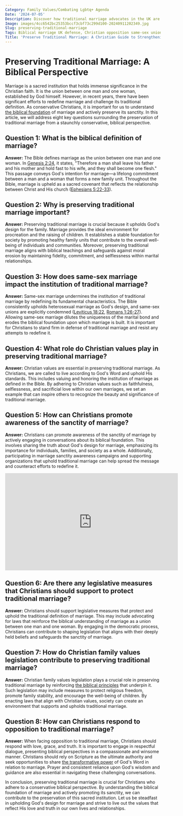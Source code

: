 ```yaml
---
Category: Family Values/Combating Lgbtq+ Agenda
Date: '2024-07-05'
Description: Discover how traditional marriage advocates in the UK are defending Biblical marriage, opposing same-sex unions, and protecting the sanctity of the nuclear family through awareness campaigns and legislative efforts.
Image: images/4cc6542bc25353bccf3cbf73c299d100-20240911202349.jpg
Slug: preserving-traditional-marriage
Tags: Biblical marriage UK defense, Christian opposition same-sex unions, Protecting nuclear family definition, Marriage sanctity awareness campaigns, Christian family values legislation
Title: 'Preserve Traditional Marriage: A Christian Guide to Strengthening Your Union'
---
```


# Preserving Traditional Marriage: A Biblical Perspective

Marriage is a sacred institution that holds immense significance in the Christian faith. It is the union between one man and one woman, established by God himself. However, in recent years, there have been significant efforts to redefine marriage and challenge its traditional definition. As conservative Christians, it is important for us to understand [the biblical foundation](/male-leadership-in-church) of marriage and actively preserve its sanctity. In this article, we will address eight key questions surrounding the preservation of traditional marriage from a staunchly conservative, biblical perspective.

## Question 1: What is the biblical definition of marriage?

**Answer:** The Bible defines marriage as the union between one man and one woman. In [Genesis 2:24](https://www.bibleref.com/Genesis/2/Genesis-2-24.html), it states, "Therefore a man shall leave his father and his mother and hold fast to his wife, and they shall become one flesh." This passage conveys God's intention for marriage—a lifelong commitment between a man and a woman that forms a new family unit. Throughout the Bible, marriage is upheld as a sacred covenant that reflects the relationship between Christ and His church ([Ephesians 5:22-33](https://www.bibleref.com/Ephesians/5/Ephesians-5-22.html)). 

## Question 2: Why is preserving traditional marriage important?

**Answer:** Preserving traditional marriage is crucial because it upholds God's design for the family. Marriage provides the ideal environment for procreation and the raising of children. It establishes a stable foundation for society by promoting healthy family units that contribute to the overall well-being of individuals and communities. Moreover, preserving traditional marriage aligns with biblical teachings and safeguards against moral erosion by maintaining fidelity, commitment, and selflessness within marital relationships.

## Question 3: How does same-sex marriage impact the institution of traditional marriage?

**Answer:** Same-sex marriage undermines the institution of traditional marriage by redefining its fundamental characteristics. The Bible consistently upholds heterosexual marriage as God's design, and same-sex unions are explicitly condemned ([Leviticus 18:22](https://www.bibleref.com/Leviticus/18/Leviticus-18-22.html), [Romans 1:26-27](https://www.bibleref.com/Romans/1/Romans-1-26.html)). Allowing same-sex marriage dilutes the uniqueness of the marital bond and erodes the biblical foundation upon which marriage is built. It is important for Christians to stand firm in defense of traditional marriage and resist any attempts to redefine it.

## Question 4: What role do Christian values play in preserving traditional marriage?

**Answer:** Christian values are essential in preserving traditional marriage. As Christians, we are called to live according to God's Word and uphold His standards. This includes valuing and honoring the institution of marriage as defined in the Bible. By adhering to Christian values such as faithfulness, selflessness, and sacrificial love within our own marriages, we set an example that can inspire others to recognize the beauty and significance of traditional marriage.

## Question 5: How can Christians promote awareness of the sanctity of marriage?

**Answer:** Christians can promote awareness of the sanctity of marriage by actively engaging in conversations about its biblical foundation. This involves sharing the truth about God's design for marriage, emphasizing its importance for individuals, families, and society as a whole. Additionally, participating in marriage sanctity awareness campaigns and supporting organizations that uphold traditional marriage can help spread the message and counteract efforts to redefine it.


<iframe width="560" height="315" src="https://www.youtube.com/embed/N2U9F07LdDE" frameborder="0" allow="autoplay; encrypted-media" allowfullscreen></iframe>


## Question 6: Are there any legislative measures that Christians should support to protect traditional marriage?

**Answer:** Christians should support legislative measures that protect and uphold the traditional definition of marriage. This may include advocating for laws that reinforce the biblical understanding of marriage as a union between one man and one woman. By engaging in the democratic process, Christians can contribute to shaping legislation that aligns with their deeply held beliefs and safeguards the sanctity of marriage.

## Question 7: How do Christian family values legislation contribute to preserving traditional marriage?

**Answer:** Christian family values legislation plays a crucial role in preserving traditional marriage by reinforcing [the biblical principles](/discipline-methods) that underpin it. Such legislation may include measures to protect religious freedom, promote family stability, and encourage the well-being of children. By enacting laws that align with Christian values, society can create an environment that supports and upholds traditional marriage.

## Question 8: How can Christians respond to opposition to traditional marriage?

**Answer:** When facing opposition to traditional marriage, Christians should respond with love, grace, and truth. It is important to engage in respectful dialogue, presenting biblical perspectives in a compassionate and winsome manner. Christians should rely on Scripture as the ultimate authority and seek opportunities to share [the transformative power](/resisting-lgbtq-education) of God's Word in relation to marriage. Prayer and consistent reliance upon God's wisdom and guidance are also essential in navigating these challenging conversations.

In conclusion, preserving traditional marriage is crucial for Christians who adhere to a conservative biblical perspective. By understanding the biblical foundation of marriage and actively promoting its sanctity, we can contribute to the preservation of this sacred institution. Let us be steadfast in upholding God's design for marriage and strive to live out the values that reflect His love and truth in our own lives and relationships.